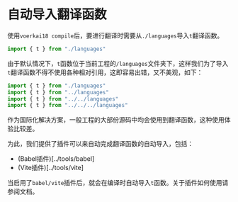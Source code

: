 # 自动导入翻译函数

使用`voerkai18 compile`后，要进行翻译时需要从`./languages`导入`t`翻译函数。

```javascript | pure
import { t } from "./languages"
```

由于默认情况下，`t`函数位于当前工程的`/languages`文件夹下，这样我们为了导入`t`翻译函数不得不使用各种相对引用，这即容易出错，又不美观，如下：

```javascript | pure
import { t } from "./languages"
import { t } from "../languages"
import { t } from "../../languages"
import { t } from "../../../languages"
```

作为国际化解决方案，一般工程的大部份源码中均会使用到翻译函数，这种使用体验比较差。

为此，我们提供了插件可以来自动完成翻译函数的自动导入，包括：

- (Babel插件)[../tools/babel]
- (Vite插件)[../tools/vite]

当启用了`babel/vite`插件后，就会在编译时自动导入`t`函数。关于插件如何使用请参阅文档。
